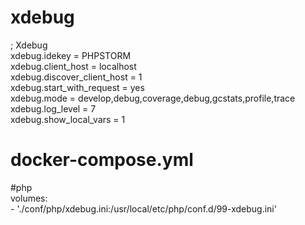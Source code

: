 # xdebug

; Xdebug  
xdebug.idekey = PHPSTORM   
xdebug.client_host = localhost   
xdebug.discover_client_host = 1   
xdebug.start_with_request = yes   
xdebug.mode = develop,debug,coverage,debug,gcstats,profile,trace   
xdebug.log_level = 7   
xdebug.show_local_vars = 1


# docker-compose.yml
#php   
volumes:   
    - './conf/php/xdebug.ini:/usr/local/etc/php/conf.d/99-xdebug.ini'

